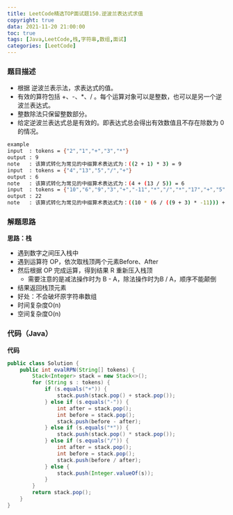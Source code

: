 ```yaml
---
title: LeetCode精选TOP面试题150.逆波兰表达式求值
copyright: true
data: 2021-11-20 21:00:00
toc: true
tags: [Java,LeetCode,栈,字符串,数组,面试]
categories: [LeetCode]
---
```


### 题目描述

 * 根据 逆波兰表示法，求表达式的值。
 * 有效的算符包括 +、-、*、/ 。每个运算对象可以是整数，也可以是另一个逆波兰表达式。
 * 整数除法只保留整数部分。
 * 给定逆波兰表达式总是有效的。即表达式总会得出有效数值且不存在除数为 0 的情况。
 
```bash
example
input  : tokens = {"2","1","+","3","*"}
output : 9
note   : 该算式转化为常见的中缀算术表达式为：((2 + 1) * 3) = 9
input  : tokens = {"4","13","5","/","+"}
output : 6
note   : 该算式转化为常见的中缀算术表达式为：(4 + (13 / 5)) = 6
input  : tokens = {"10","6","9","3","+","-11","*","/","*","17","+","5","+"}
output : 22
note   : 该算式转化为常见的中缀算术表达式为：((10 * (6 / ((9 + 3) * -11))) + 17) + 5
```

<!--more-->

### 解题思路
**思路：栈**
+ 遇到数字之间压入栈中
+ 遇到运算符 OP，依次取栈顶两个元素Before、After
+ 然后根据 OP 完成运算，得到结果 R 重新压入栈顶
    * 需要注意的是减法操作时为 B - A，除法操作时为B / A，顺序不能颠倒
+ 结果返回栈顶元素
+ 好处：不会破坏原字符串数组
+ 时间复杂度O(n)
+ 空间复杂度O(n)

### 代码（Java）
**代码**
```java
public class Solution {
    public int evalRPN(String[] tokens) {
        Stack<Integer> stack = new Stack<>();
        for (String s : tokens) {
            if (s.equals("+")) {
                stack.push(stack.pop() + stack.pop());
            } else if (s.equals("-")) {
                int after = stack.pop();
                int before = stack.pop();
                stack.push(before - after);
            } else if (s.equals("*")) {
                stack.push(stack.pop() * stack.pop());
            } else if (s.equals("/")) {
                int after = stack.pop();
                int before = stack.pop();
                stack.push(before / after);
            } else {
                stack.push(Integer.valueOf(s));
            }
        }
        return stack.pop();
    }
}
```
